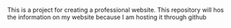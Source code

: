 This is a project for creating a professional website. This repository will hos the information on my website because I am hosting it through github
